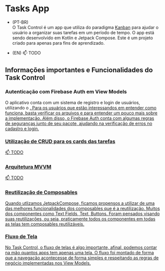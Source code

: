 # Tasks App

- (PT-BR) <br>
O Task Control é um app que utiliza do paradigma <a href="https://pt.wikipedia.org/wiki/Kanban"> Kanban</a> para ajudar o usuário a organizar suas tarefas em um período de tempo. O app está sendo desenvolvido em Kotlin e Jetpack Compose.
Este é um projeto criado para apenas para fins de aprendizado.  

- (EN) 
📫 TODO

## Informações importantes e Funcionalidades do Task Control

### Autenticação com Firebase Auth em View Models

O aplicativo conta com um sistema de registro e login de usuários, utilizando o <a href="https://firebase.google.com/docs/auth?hl=pt-br" Firebase Authentication/>. Para os usuários que estão interessandos em entender como funciona, basta verificar os arquivos <a href= "" Auth Repository/> e <a href= "" LoginViewModel/> para entender um pouco mais sobre a implementação. Além disso, o Firebase Auth conta com algumas regras de seguranças junto de seu pacote, ajudando na verificação de erros no cadastro e login.

### Utilização de CRUD para os cards das tarefas

📫 TODO

### Arquitetura MVVM 

📫 TODO

### Reutilização de Composables

Quando utlizamos JetpackCompose, ficamos propensos a utilizar de uma das melhores funcionalidades dos composables que é a reutilização. Muitos dos componentes como Text Fields, Text, Buttons. Foram pensados visando suas reutilizações, ou seja, praticamente todos os componentes em todas as telas tem composables reutilizáveis. 

### Fluxo de Tela

No Task Control, o fluxo de telas é algo importante, afinal, podemos contar na mão quantos apps tem apenas uma tela. O fluxo foi montado de forma que a navegação acontecesse de forma simples e respeitando as regras de negócio implementadas nos View Models.
